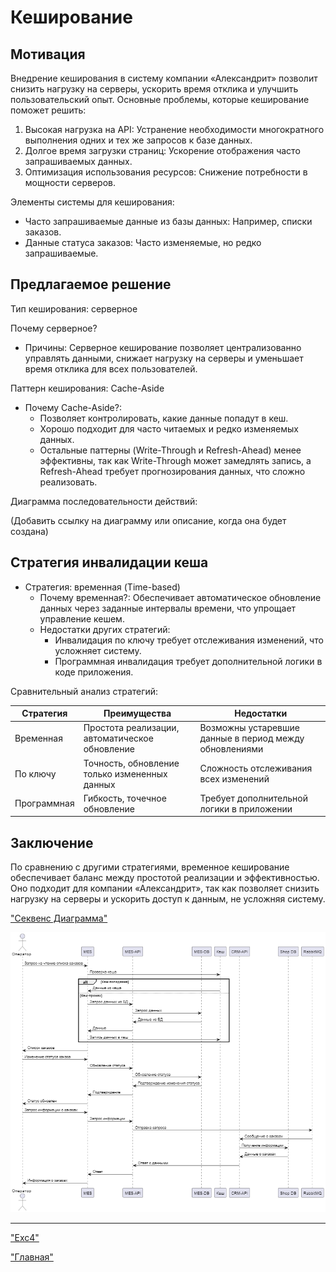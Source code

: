 # Кеширование

## Мотивация

Внедрение кеширования в систему компании «Александрит» позволит снизить нагрузку на серверы, ускорить время отклика и улучшить пользовательский опыт. Основные проблемы, которые кеширование поможет решить:

1. Высокая нагрузка на API: Устранение необходимости многократного выполнения одних и тех же запросов к базе данных.
2. Долгое время загрузки страниц: Ускорение отображения часто запрашиваемых данных.
3. Оптимизация использования ресурсов: Снижение потребности в мощности серверов.

Элементы системы для кеширования:
- Часто запрашиваемые данные из базы данных: Например, списки заказов.
- Данные статуса заказов: Часто изменяемые, но редко запрашиваемые.

## Предлагаемое решение

Тип кеширования: серверное

Почему серверное?
- Причины: Серверное кеширование позволяет централизованно управлять данными, снижает нагрузку на серверы и уменьшает время отклика для всех пользователей.

Паттерн кеширования: Cache-Aside

- Почему Cache-Aside?: 
  - Позволяет контролировать, какие данные попадут в кеш.
  - Хорошо подходит для часто читаемых и редко изменяемых данных.
  - Остальные паттерны (Write-Through и Refresh-Ahead) менее эффективны, так как Write-Through может замедлять запись, а Refresh-Ahead требует прогнозирования данных, что сложно реализовать.

Диаграмма последовательности действий:

(Добавить ссылку на диаграмму или описание, когда она будет создана)

## Стратегия инвалидации кеша

- Стратегия: временная (Time-based)
  - Почему временная?: Обеспечивает автоматическое обновление данных через заданные интервалы времени, что упрощает управление кешем.
  - Недостатки других стратегий: 
    - Инвалидация по ключу требует отслеживания изменений, что усложняет систему.
    - Программная инвалидация требует дополнительной логики в коде приложения.

Сравнительный анализ стратегий:

| Стратегия             | Преимущества                                                        | Недостатки                                                 |
|-----------------------|---------------------------------------------------------------------|------------------------------------------------------------|
| Временная             | Простота реализации, автоматическое обновление                      | Возможны устаревшие данные в период между обновлениями      |
| По ключу              | Точность, обновление только измененных данных                       | Сложность отслеживания всех изменений                      |
| Программная           | Гибкость, точечное обновление                                       | Требует дополнительной логики в приложении                 |

## Заключение

По сравнению с другими стратегиями, временное кеширование обеспечивает баланс между простотой реализации и эффективностью. Оно подходит для компании «Александрит», так как позволяет снизить нагрузку на серверы и ускорить доступ к данным, не усложняя систему.


["Секвенс Диаграмма"](./diagram.puml)

!["Секвенс Диаграмма"](./diagram.png)



-------------
["Exc4"](../Exc4/README.md)

["Главная"](../README.md)
